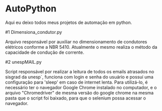 # AutoPython
Aqui eu deixo todos meus projetos de automação em python.


#1 Dimensiona_condutor.py

  Arquivo responsável por auxiliar no dimensionamento de condutores elétricos conforme a NBR 5410. Atualmente o mesmo realiza o método da capacidade de condução de corrente.

#2 unespMAIL.py
  
  Script responsável por realizar a leitura de todos os emails atrasados no sisgrad da unesp´, funciona com login e senha do usuário e possuí uma configuração para 'sleep' em caso de internet lenta. Para utilizá-lo, é necessário ter o navegador Google Chrome instalado no computador, e o arquivo "Chromedriver" de mesma versão do google chrome na mesma pasta que o script foi baixado, para que o selenium possa acessar o navegador.
